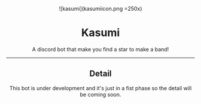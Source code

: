 <div align="center"> 

![kasumi](kasumiicon.png =250x)

# Kasumi

A discord bot that make you find a star to make a band!

<hr>

## Detail

This bot is under development and it's just in a fist phase so the detail will be coming soon.
